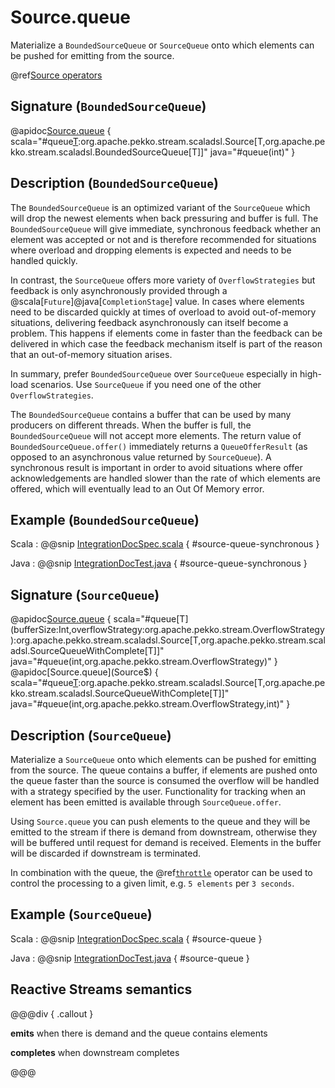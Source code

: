 # Source.queue

Materialize a `BoundedSourceQueue` or `SourceQueue` onto which elements can be pushed for emitting from the source.

@ref[Source operators](../index.md#source-operators)

## Signature (`BoundedSourceQueue`)

@apidoc[Source.queue](Source$) { scala="#queue[T](bufferSize:Int):org.apache.pekko.stream.scaladsl.Source[T,org.apache.pekko.stream.scaladsl.BoundedSourceQueue[T]]" java="#queue(int)" }

## Description (`BoundedSourceQueue`)

The `BoundedSourceQueue` is an optimized variant of the `SourceQueue` which will drop the newest elements when back pressuring and buffer is full. 
The `BoundedSourceQueue` will give immediate, synchronous feedback whether an element was accepted or not and is therefore recommended for situations where overload and dropping elements is expected and needs to be handled quickly.

In contrast, the `SourceQueue` offers more variety of `OverflowStrategies` but feedback is only asynchronously provided through a @scala[`Future`]@java[`CompletionStage`] value. 
In cases where elements need to be discarded quickly at times of overload to avoid out-of-memory situations, delivering feedback asynchronously can itself become a problem. 
This happens if elements come in faster than the feedback can be delivered in which case the feedback mechanism itself is part of the reason that an out-of-memory situation arises.

In summary, prefer `BoundedSourceQueue` over `SourceQueue` especially in high-load scenarios. 
Use `SourceQueue` if you need one of the other `OverflowStrategies`.

The `BoundedSourceQueue` contains a buffer that can be used by many producers on different threads.
When the buffer is full, the `BoundedSourceQueue` will not accept more elements.
The return value of `BoundedSourceQueue.offer()` immediately returns a `QueueOfferResult` (as opposed to an asynchronous value returned by `SourceQueue`).
A synchronous result is important in order to avoid situations where offer acknowledgements are handled slower than the rate of which elements are offered, which will eventually lead to an Out Of Memory error.

## Example (`BoundedSourceQueue`)

Scala
:   @@snip [IntegrationDocSpec.scala](/docs/src/test/scala/docs/stream/IntegrationDocSpec.scala) { #source-queue-synchronous }

Java
:   @@snip [IntegrationDocTest.java](/docs/src/test/java/jdocs/stream/IntegrationDocTest.java) { #source-queue-synchronous }

## Signature (`SourceQueue`)

@apidoc[Source.queue](Source$) { scala="#queue[T](bufferSize:Int,overflowStrategy:org.apache.pekko.stream.OverflowStrategy):org.apache.pekko.stream.scaladsl.Source[T,org.apache.pekko.stream.scaladsl.SourceQueueWithComplete[T]]" java="#queue(int,org.apache.pekko.stream.OverflowStrategy)" }
@apidoc[Source.queue](Source$) { scala="#queue[T](bufferSize:Int,overflowStrategy:org.apache.pekko.stream.OverflowStrategy,maxConcurrentOffers:Int):org.apache.pekko.stream.scaladsl.Source[T,org.apache.pekko.stream.scaladsl.SourceQueueWithComplete[T]]" java="#queue(int,org.apache.pekko.stream.OverflowStrategy,int)" }

## Description (`SourceQueue`)

Materialize a `SourceQueue` onto which elements can be pushed for emitting from the source. The queue contains
a buffer, if elements are pushed onto the queue faster than the source is consumed the overflow will be handled with
a strategy specified by the user. Functionality for tracking when an element has been emitted is available through
`SourceQueue.offer`.

Using `Source.queue` you can push elements to the queue and they will be emitted to the stream if there is
demand from downstream, otherwise they will be buffered until request for demand is received. Elements in the buffer
will be discarded if downstream is terminated.

In combination with the queue, the @ref[`throttle`](./../Source-or-Flow/throttle.md) operator can be used to control the processing to a given limit, e.g. `5 elements` per `3 seconds`.

## Example (`SourceQueue`)

Scala
:   @@snip [IntegrationDocSpec.scala](/docs/src/test/scala/docs/stream/IntegrationDocSpec.scala) { #source-queue }

Java
:   @@snip [IntegrationDocTest.java](/docs/src/test/java/jdocs/stream/IntegrationDocTest.java) { #source-queue }

## Reactive Streams semantics

@@@div { .callout }

**emits** when there is demand and the queue contains elements

**completes** when downstream completes

@@@

